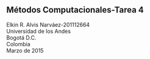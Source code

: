 Métodos Computacionales-Tarea 4
-------------------------------
Elkin R. Alvis Narváez-201112664   
Universidad de los Andes   
Bogotá D.C.   
Colombia   
Marzo de 2015
